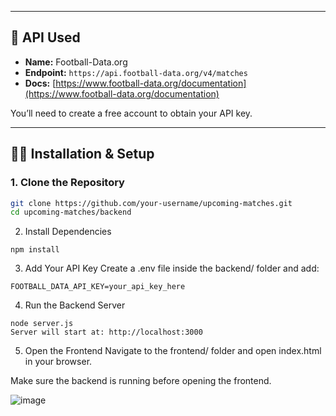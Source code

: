 
---

## 🔐 API Used

- **Name:** Football-Data.org
- **Endpoint:** `https://api.football-data.org/v4/matches`
- **Docs:** [https://www.football-data.org/documentation](https://www.football-data.org/documentation)

You’ll need to create a free account to obtain your API key.

---

## 🧑‍💻 Installation & Setup

### 1. Clone the Repository

```bash
git clone https://github.com/your-username/upcoming-matches.git
cd upcoming-matches/backend
```
2. Install Dependencies
```
npm install
```
3. Add Your API Key
Create a .env file inside the backend/ folder and add:
```
FOOTBALL_DATA_API_KEY=your_api_key_here
```
4. Run the Backend Server
```
node server.js
Server will start at: http://localhost:3000
```
5. Open the Frontend
Navigate to the frontend/ folder and open index.html in your browser.

Make sure the backend is running before opening the frontend.

![image](https://github.com/user-attachments/assets/6c75ecee-98a2-4c39-986c-03e56667eedd)
